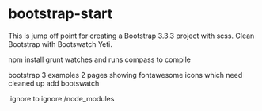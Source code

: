 # bootstrap-start
This is jump off point for creating a Bootstrap 3.3.3 project with scss. Clean Bootstrap with Bootswatch Yeti. 

npm install
grunt
watches and runs compass to compile

bootstrap 3 examples
2 pages showing fontawesome icons which need cleaned up
add bootswatch

.ignore to ignore /node_modules

